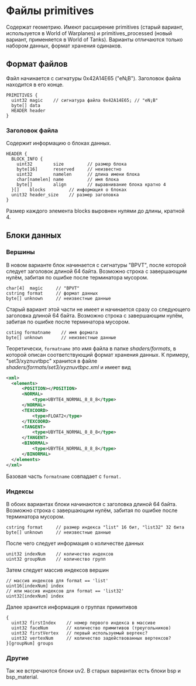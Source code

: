 # Файлы primitives

Содержат геометрию. Имеют расширение primitives (старый вариант, используется в World of Warplanes) и primitives\_processed (новый вариант, применяется в World of Tanks). Варианты отличаются только набором данных, формат хранения одинаков.

## Формат файлов

Файл начинается с сигнатуры 0x42A14E65 ("eN¡B"). Заголовок файла находится в его конце.

```
PRIMITIVES {
  uint32 magic    // сигнатура файла 0x42A14E65; // "eN¡B"
  byte[] data
  HEADER header
}
```

### Заголовок файла

Содержит информацию о блоках данных.

```
HEADER {
  BLOCK_INFO {
    uint32        size         // размер блока 
    byte[16]      reserved     // неизвестно
    uint32        namelen      // длина имени блока
    char[namelen] name         // имя блока
    byte[]        align        // выравнивание блока кратно 4
  }[]    blocks         // информация о блоках 
  unit32 header_size    // размер заголовка
}
```

Размер каждого элемента blocks выровнен нулями до длины, кратной 4.

## Блоки данных

### Вершины

В новом варианте блок начинается с сигнатуры "BPVT", после которой следует заголовок длиной 64 байта. Возможно строка с завершающим нулём, забитая по ошибке после терминатора мусором.

```
char[4]  magic     // "BPVT"
cstring format     // формат данных
byte[] unknown     // неизвестные данные            
```

Старый вариант этой части не имеет и начинается сразу со следующего заголовка длиной 64 байта. Возможно строка с завершающим нулём, забитая по ошибке после терминатора мусором.

```
csting formatname    // имя формата
byte[] unknown       // неизвестные данные
```

Теоретически, `formatname` это имя файла в папке *shaders/formats*, в которой описан соответствующий формат хранения данных. К примеру, "set3/xyznuvtbpc" хранится в файле *shaders/formats/set3/xyznuvtbpc.xml* и имеет вид

```xml
<xml>
  <elements>
      <POSITION></POSITION>
      <NORMAL>
          <type>UBYTE4_NORMAL_8_8_8</type>
      </NORMAL>
      <TEXCOORD>
          <type>FLOAT2</type>
      </TEXCOORD>
      <TANGENT>
          <type>UBYTE4_NORMAL_8_8_8</type>
      </TANGENT>
      <BINORMAL>
          <type>UBYTE4_NORMAL_8_8_8</type>
      </BINORMAL>
  </elements>
</xml>
```

Базовая часть `formatname` совпадает с `format.`

### Индексы

В обоих вариантах блоки начинаются с заголовка длиной 64 байта. Возможно строка с завершающим нулём, забитая по ошибке после терминатора мусором.

```
cstring format     // размер индекса "list" 16 бит, "list32" 32 бита
byte[] unknown     // неизвестные данные
```

После чего следует информация о количестве данных

```
unit32 indexNum    // количество индексов
uint32 groupNum    // количество групп
```

Затем следует массив индексов вершин

```
// массив индексов для format == 'list'
uint16[indexNum] index 
// или массив индексов для format == 'list32'
uint32[indexNum] index 
```

Далее хранится информация о группах примитивов

```
{
  uint32 firstIndex    // номер первого индекса в массиве
  uint32 faceNum       // количество примитивов (треугольников)
  uint32 firstVertex   // первый используемый вертекс?
  uint32 vertexNum     // количество задействованных вертексов?
}[groupNum] groups
```

### Другие

Так же встречаются блоки uv2. В старых вариантах есть блоки bsp и bsp\_material.